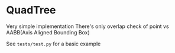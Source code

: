QuadTree
========

Very simple implementation
There's only overlap check of point vs AABB(Axis Aligned Bounding Box)

See `tests/test.py` for a basic example
